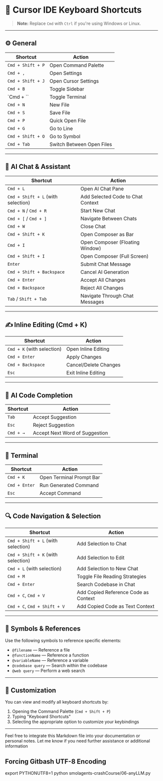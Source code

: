 # 🧠 Cursor IDE Keyboard Shortcuts

> **Note:** Replace `Cmd` with `Ctrl` if you're using Windows or Linux.

---

## ⚙️ General

| Shortcut             | Action                             |
|----------------------|------------------------------------|
| `Cmd + Shift + P`    | Open Command Palette               |
| `Cmd + ,`            | Open Settings                      |
| `Cmd + Shift + J`    | Open Cursor Settings               |
| `Cmd + B`            | Toggle Sidebar                     |
| `Cmd + \``           | Toggle Terminal                    |
| `Cmd + N`            | New File                           |
| `Cmd + S`            | Save File                          |
| `Cmd + P`            | Quick Open File                    |
| `Cmd + G`            | Go to Line                         |
| `Cmd + Shift + O`    | Go to Symbol                       |
| `Cmd + Tab`          | Switch Between Open Files          |

---

## 💬 AI Chat & Assistant

| Shortcut                         | Action                                              |
|----------------------------------|-----------------------------------------------------|
| `Cmd + L`                        | Open AI Chat Pane                                   |
| `Cmd + Shift + L` (with selection) | Add Selected Code to Chat Context                  |
| `Cmd + N` / `Cmd + R`            | Start New Chat                                      |
| `Cmd + [` / `Cmd + ]`            | Navigate Between Chats                              |
| `Cmd + W`                        | Close Chat                                          |
| `Cmd + Shift + K`                | Open Composer as Bar                                |
| `Cmd + I`                        | Open Composer (Floating Window)                     |
| `Cmd + Shift + I`                | Open Composer (Full Screen)                         |
| `Enter`                          | Submit Chat Message                                 |
| `Cmd + Shift + Backspace`        | Cancel AI Generation                                |
| `Cmd + Enter`                    | Accept All Changes                                  |
| `Cmd + Backspace`                | Reject All Changes                                  |
| `Tab` / `Shift + Tab`            | Navigate Through Chat Messages                      |

---

## ✍️ Inline Editing (Cmd + K)

| Shortcut                         | Action                                              |
|----------------------------------|-----------------------------------------------------|
| `Cmd + K` (with selection)       | Open Inline Editing                                 |
| `Cmd + Enter`                    | Apply Changes                                       |
| `Cmd + Backspace`                | Cancel/Delete Changes                               |
| `Esc`                            | Exit Inline Editing                                 |

---

## 🧠 AI Code Completion

| Shortcut             | Action                             |
|----------------------|------------------------------------|
| `Tab`                | Accept Suggestion                  |
| `Esc`                | Reject Suggestion                  |
| `Cmd + →`            | Accept Next Word of Suggestion     |

---

## 🧰 Terminal

| Shortcut             | Action                             |
|----------------------|------------------------------------|
| `Cmd + K`            | Open Terminal Prompt Bar           |
| `Cmd + Enter`        | Run Generated Command              |
| `Esc`                | Accept Command                     |

---

## 🔍 Code Navigation & Selection

| Shortcut                         | Action                                              |
|----------------------------------|-----------------------------------------------------|
| `Cmd + Shift + L` (with selection) | Add Selection to Chat                              |
| `Cmd + Shift + K` (with selection) | Add Selection to Edit                              |
| `Cmd + L` (with selection)       | Add Selection to New Chat                           |
| `Cmd + M`                        | Toggle File Reading Strategies                      |
| `Cmd + Enter`                    | Search Codebase in Chat                             |
| `Cmd + C`, `Cmd + V`             | Add Copied Reference Code as Context                |
| `Cmd + C`, `Cmd + Shift + V`     | Add Copied Code as Text Context                     |

---

## 🧭 Symbols & References

Use the following symbols to reference specific elements:

- `@filename` — Reference a file
- `@functionName` — Reference a function
- `@variableName` — Reference a variable
- `@codebase query` — Search within the codebase
- `@web query` — Perform a web search

---

## 🔧 Customization

You can view and modify all keyboard shortcuts by:

1. Opening the Command Palette (`Cmd + Shift + P`)
2. Typing "Keyboard Shortcuts"
3. Selecting the appropriate option to customize your keybindings

---

Feel free to integrate this Markdown file into your documentation or personal notes. Let me know if you need further assistance or additional information

## Forcing Gitbash UTF-8 Encoding

export PYTHONUTF8=1
python smolagents-crashCourse/06-anyLLM.py
